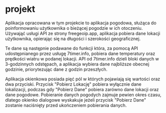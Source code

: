 # projekt
Aplikacja opracowana w tym projekcie to aplikacja pogodowa, służąca do poinformowaniu użytkownika o bieżącej pogodzie w ich otoczeniu.
Używająć usługi API ze strony freegeoip.app, aplikacja pobiera dane lokacji użytkownika, opierając się na długości i szerokości geograficznej. 

Te dane są następnie podawane do funkcji która, za pomocą API udostępnianego przez usługę 7timer.info, pobiera dane temperatury oraz prędkości wiatru w podanej lokacji. API od 7timer.info dzieli bloki danych w 3-godzinnych odstępach, a aplikacja wybiera dane najbliższe obecnej godzinie, priorytezując dane z godzin przeszłych.

Aplikacja okienkowa posiada pięć pól w których pojawiają się wartości oraz dwa przyciski. Przycisk "Pobierz Lokację" pobiera wyłącznie dane lokalizacji, podczas gdy "Pobierz Dane" pobiera zarówno dane lokacji oraz dane pogodowe. Pobieranie danych pogodych zajmuje pewien okres czasu, dlatego okienko dialogowe wyskakuje jeżeli przycisk "Pobierz Dane" zostanie naciśnięty przed ukończeniem pobierania danych. 

